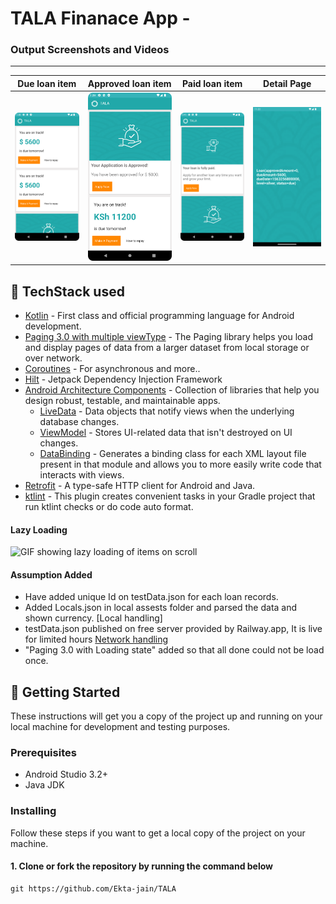# TALA Finanace App -

### Output Screenshots and Videos
---
| Due loan item | Approved loan item | Paid loan item | Detail Page |
|:-:|:-:|:-:|:-:|
| ![Screenshot showing due loan cards](./app/sampledata/TALA_1.png) | ![Screenshot showing approved loan cards](./app/sampledata/TALA_2.png) | ![Screenshot showing paid loan cards](./app/sampledata/TALA_3.png) | ![Screenshot showing details page](./app/sampledata/Screenshot_20230131_024702.png) |

## 📃 TechStack used
- [Kotlin](https://kotlinlang.org/) - First class and official programming language for Android development.
- [Paging 3.0 with multiple viewType](https://developer.android.com/topic/libraries/architecture/paging/v3-overview) - The Paging library helps you load and display pages of data from a larger dataset from local storage or over network.
- [Coroutines](https://kotlinlang.org/docs/reference/coroutines-overview.html) - For asynchronous and more..
- [Hilt](https://developer.android.com/training/dependency-injection/hilt-android) - Jetpack Dependency Injection Framework
- [Android Architecture Components](https://developer.android.com/topic/libraries/architecture) - Collection of libraries that help you design robust, testable, and maintainable apps.
  - [LiveData](https://developer.android.com/topic/libraries/architecture/livedata) - Data objects that notify views when the underlying database changes.
  - [ViewModel](https://developer.android.com/topic/libraries/architecture/viewmodel) - Stores UI-related data that isn't destroyed on UI changes. 
  - [DataBinding](https://developer.android.com/topic/libraries/view-binding) - Generates a binding class for each XML layout file present in that module and allows you to more easily write code that interacts with views.
- [Retrofit](https://square.github.io/retrofit/) - A type-safe HTTP client for Android and Java.
- [ktlint](https://github.com/JLLeitschuh/ktlint-gradle) - This plugin creates convenient tasks in your Gradle project that run ktlint checks or do code auto format.

#### Lazy Loading

<img alt="GIF showing lazy loading of items on scroll" src="./app/sampledata/TALA_loader.gif" width="30%" />  

#### Assumption Added
- Have added unique Id on testData.json for each loan records.
- Added Locals.json in local assests folder and parsed the data and shown currency. [Local handling]
- testData.json published on free server provided by Railway.app, It is live for limited hours [Network handling](https://tala-mock-server-production.up.railway.app/records?pagesize=3&pageno=3)
- "Paging 3.0 with Loading state" added so that all done could not be load once.

## 🚀 Getting Started
These instructions will get you a copy of the project up and running on your local machine for development and testing purposes.

### Prerequisites
*   Android Studio 3.2+
*   Java JDK

### Installing
Follow these steps if you want to get a local copy of the project on your machine.

#### 1. Clone or fork the repository by running the command below	
```
git https://github.com/Ekta-jain/TALA
